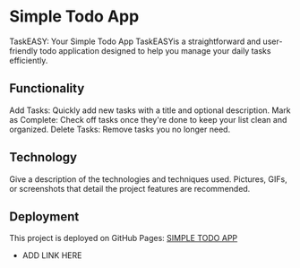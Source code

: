 # Simple Todo App

TaskEASY: Your Simple Todo App
TaskEASYis a straightforward and user-friendly todo application designed to help you manage your daily tasks efficiently.

## Functionality

Add Tasks: Quickly add new tasks with a title and optional description.
Mark as Complete: Check off tasks once they're done to keep your list clean and organized.
Delete Tasks: Remove tasks you no longer need.

## Technology

Give a description of the technologies and techniques used. Pictures, GIFs, or screenshots that detail the project features are recommended.

## Deployment

This project is deployed on GitHub Pages: [SIMPLE TODO APP](https://rudyravelindev.github.io/se_project_todo-app/)

- ADD LINK HERE
